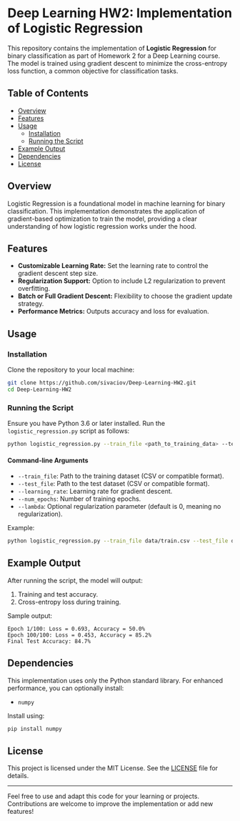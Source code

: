 # Deep Learning HW2: Implementation of Logistic Regression

This repository contains the implementation of **Logistic Regression** for binary classification as part of Homework 2 for a Deep Learning course. The model is trained using gradient descent to minimize the cross-entropy loss function, a common objective for classification tasks.

## Table of Contents
- [Overview](#overview)
- [Features](#features)
- [Usage](#usage)
  - [Installation](#installation)
  - [Running the Script](#running-the-script)
- [Example Output](#example-output)
- [Dependencies](#dependencies)
- [License](#license)

## Overview
Logistic Regression is a foundational model in machine learning for binary classification. This implementation demonstrates the application of gradient-based optimization to train the model, providing a clear understanding of how logistic regression works under the hood.

## Features
- **Customizable Learning Rate:** Set the learning rate to control the gradient descent step size.
- **Regularization Support:** Option to include L2 regularization to prevent overfitting.
- **Batch or Full Gradient Descent:** Flexibility to choose the gradient update strategy.
- **Performance Metrics:** Outputs accuracy and loss for evaluation.

## Usage

### Installation
Clone the repository to your local machine:

```bash
git clone https://github.com/sivaciov/Deep-Learning-HW2.git
cd Deep-Learning-HW2
```

### Running the Script
Ensure you have Python 3.6 or later installed. Run the `logistic_regression.py` script as follows:

```bash
python logistic_regression.py --train_file <path_to_training_data> --test_file <path_to_test_data> --learning_rate <lr> --num_epochs <epochs> [--lambda <reg_lambda>]
```

#### Command-line Arguments
- `--train_file`: Path to the training dataset (CSV or compatible format).
- `--test_file`: Path to the test dataset (CSV or compatible format).
- `--learning_rate`: Learning rate for gradient descent.
- `--num_epochs`: Number of training epochs.
- `--lambda`: Optional regularization parameter (default is 0, meaning no regularization).

Example:
```bash
python logistic_regression.py --train_file data/train.csv --test_file data/test.csv --learning_rate 0.01 --num_epochs 100 --lambda 0.001
```

## Example Output
After running the script, the model will output:
1. Training and test accuracy.
2. Cross-entropy loss during training.

Sample output:
```
Epoch 1/100: Loss = 0.693, Accuracy = 50.0%
Epoch 100/100: Loss = 0.453, Accuracy = 85.2%
Final Test Accuracy: 84.7%
```

## Dependencies
This implementation uses only the Python standard library. For enhanced performance, you can optionally install:
- `numpy`

Install using:
```bash
pip install numpy
```

## License
This project is licensed under the MIT License. See the [LICENSE](LICENSE) file for details.

---

Feel free to use and adapt this code for your learning or projects. Contributions are welcome to improve the implementation or add new features!
